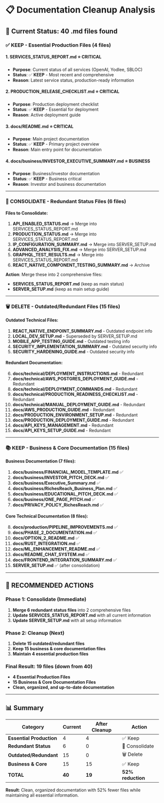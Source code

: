 # 📋 Documentation Cleanup Analysis

## 🎯 **Current Status: 40 .md files found**

### ✅ **KEEP - Essential Production Files (4 files)**

#### **1. SERVICES_STATUS_REPORT.md** ⭐ **CRITICAL**
- **Purpose**: Current status of all services (OpenAI, Yodlee, SBLOC)
- **Status**: ✅ **KEEP** - Most recent and comprehensive
- **Reason**: Latest service status, production-ready information

#### **2. PRODUCTION_RELEASE_CHECKLIST.md** ⭐ **CRITICAL**
- **Purpose**: Production deployment checklist
- **Status**: ✅ **KEEP** - Essential for deployment
- **Reason**: Active deployment guide

#### **3. docs/README.md** ⭐ **CRITICAL**
- **Purpose**: Main project documentation
- **Status**: ✅ **KEEP** - Primary project overview
- **Reason**: Main entry point for documentation

#### **4. docs/business/INVESTOR_EXECUTIVE_SUMMARY.md** ⭐ **BUSINESS**
- **Purpose**: Business/investor documentation
- **Status**: ✅ **KEEP** - Business critical
- **Reason**: Investor and business documentation

---

### 🔄 **CONSOLIDATE - Redundant Status Files (6 files)**

#### **Files to Consolidate:**
1. **API_ENABLED_STATUS.md** → Merge into SERVICES_STATUS_REPORT.md
2. **PRODUCTION_STATUS.md** → Merge into SERVICES_STATUS_REPORT.md
3. **IP_CONFIGURATION_SUMMARY.md** → Merge into SERVER_SETUP.md
4. **ADVANCED_ANALYSIS_FIX.md** → Merge into SERVER_SETUP.md
5. **GRAPHQL_TEST_RESULTS.md** → Merge into SERVICES_STATUS_REPORT.md
6. **REACT_NATIVE_COMPONENT_TESTING_SUMMARY.md** → Archive

**Action**: Merge these into 2 comprehensive files:
- **SERVICES_STATUS_REPORT.md** (keep as main status)
- **SERVER_SETUP.md** (keep as main setup guide)

---

### 🗑️ **DELETE - Outdated/Redundant Files (15 files)**

#### **Outdated Technical Files:**
1. **REACT_NATIVE_ENDPOINT_SUMMARY.md** - Outdated endpoint info
2. **LOCAL_DEV_SETUP.md** - Superseded by SERVER_SETUP.md
3. **MOBILE_APP_TESTING_GUIDE.md** - Outdated testing info
4. **SECURITY_IMPLEMENTATION_SUMMARY.md** - Outdated security info
5. **SECURITY_HARDENING_GUIDE.md** - Outdated security info

#### **Redundant Documentation:**
6. **docs/technical/DEPLOYMENT_INSTRUCTIONS.md** - Redundant
7. **docs/technical/AWS_POSTGRES_DEPLOYMENT_GUIDE.md** - Redundant
8. **docs/technical/DEPLOYMENT_COMMANDS.md** - Redundant
9. **docs/technical/PRODUCTION_READINESS_CHECKLIST.md** - Redundant
10. **docs/technical/MANUAL_DEPLOYMENT_GUIDE.md** - Redundant
11. **docs/AWS_PRODUCTION_GUIDE.md** - Redundant
12. **docs/PRODUCTION_ENVIRONMENT_SETUP.md** - Redundant
13. **docs/PRODUCTION_DEPLOYMENT_GUIDE.md** - Redundant
14. **docs/API_KEYS_MANAGEMENT.md** - Redundant
15. **docs/API_KEYS_SETUP_GUIDE.md** - Redundant

---

### 📚 **KEEP - Business & Core Documentation (15 files)**

#### **Business Documentation (7 files):**
1. **docs/business/FINANCIAL_MODEL_TEMPLATE.md** ✅
2. **docs/business/INVESTOR_PITCH_DECK.md** ✅
3. **docs/business/Executive_Summary.md** ✅
4. **docs/business/RichesReach_Business_Plan.md** ✅
5. **docs/business/EDUCATIONAL_PITCH_DECK.md** ✅
6. **docs/business/ONE_PAGE_PITCH.md** ✅
7. **docs/PRIVACY_POLICY_RichesReach.md** ✅

#### **Core Technical Documentation (8 files):**
8. **docs/production/PIPELINE_IMPROVEMENTS.md** ✅
9. **docs/PHASE_2_DOCUMENTATION.md** ✅
10. **docs/OPTION_2_README.md** ✅
11. **docs/RUST_INTEGRATION.md** ✅
12. **docs/ML_ENHANCEMENT_README.md** ✅
13. **docs/README_CHAT_SYSTEM.md** ✅
14. **docs/FRONTEND_INTEGRATION_SUMMARY.md** ✅
15. **SERVER_SETUP.md** ✅ (after consolidation)

---

## 🎯 **RECOMMENDED ACTIONS**

### **Phase 1: Consolidate (Immediate)**
1. **Merge 6 redundant status files** into 2 comprehensive files
2. **Update SERVICES_STATUS_REPORT.md** with all current information
3. **Update SERVER_SETUP.md** with all setup information

### **Phase 2: Cleanup (Next)**
1. **Delete 15 outdated/redundant files**
2. **Keep 15 business & core documentation files**
3. **Maintain 4 essential production files**

### **Final Result: 19 files (down from 40)**
- **4 Essential Production Files**
- **15 Business & Core Documentation Files**
- **Clean, organized, and up-to-date documentation**

---

## 📊 **Summary**

| Category | Current | After Cleanup | Action |
|----------|---------|---------------|---------|
| **Essential Production** | 4 | 4 | ✅ Keep |
| **Redundant Status** | 6 | 0 | 🔄 Consolidate |
| **Outdated/Redundant** | 15 | 0 | 🗑️ Delete |
| **Business & Core** | 15 | 15 | ✅ Keep |
| **TOTAL** | **40** | **19** | **52% reduction** |

**Result**: Clean, organized documentation with 52% fewer files while maintaining all essential information.
